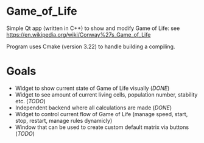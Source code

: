# Game_of_Life
Simple Qt app (written in C++) to show and modify Game of Life:
see https://en.wikipedia.org/wiki/Conway%27s_Game_of_Life

Program uses Cmake (version 3.22) to handle building a compiling.
# Goals
* Widget to show current state of Game of Life visually (*DONE*)
* Widget to see amount of current living cells, population number, stability etc.  (*TODO*)
* Independent backend where all calculations are made (*DONE*)
* Widget to control current flow of Game of Life (manage speed, start, stop, restart, manage rules dynamicly)
* Window that can be used to create custom default matrix via buttons (*TODO*)
